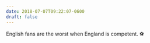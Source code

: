 ```yaml
---
date: 2018-07-07T09:22:07-0600
draft: false
---
```


English fans are the worst when England is competent. ⚽️

